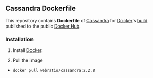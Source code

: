 ## Cassandra Dockerfile

This repository contains **Dockerfile** of [Cassandra](https://cassandra.apache.org/) for [Docker](https://www.docker.com/)'s [build](https://registry.hub.docker.com/u/webratio/cassandra/) published to the public [Docker Hub](https://hub.docker.com/).

### Installation

1. Install [Docker](https://www.docker.com/).

2. Pull the image 
  * `docker pull webratio/cassandra:2.2.8`